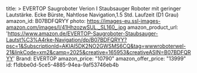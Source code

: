 title: >
  EVERTOP Saugroboter Verion I Staubsauger Roboter mit geringer Lautstärke. Ecke Bürste, Nahtlose
  Navigation,1.5 Std. Laufzeit (D1 Grau)
amazon_id: B07BDFQRYY
photo: https://images-eu.ssl-images-amazon.com/images/I/41HhzozwSUL._SL160_.jpg
amazon_product_url: 'https://www.amazon.de/EVERTOP-Saugroboter-Staubsauger-Lautst%C3%A4rke-Navigation/dp/B07BDFQRYY?psc=1&SubscriptionId=AKIAI5DK2NO2GWSMS6CQ&tag=wwwroboterwel-21&linkCode=xm2&camp=2025&creative=165953&creativeASIN=B07BDFQRYY'
Brand: EVERTOP
amazon_price: "10790"
amazon_offer_price: "13999"
id: f1dbbe0d-5ce5-4885-94ea-9af53746eb4b
